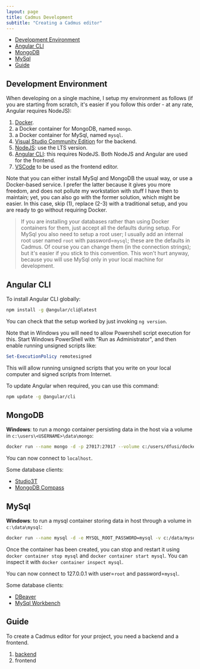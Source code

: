 ```yaml
---
layout: page
title: Cadmus Development
subtitle: "Creating a Cadmus editor"
---
```


- [Development Environment](#development-environment)
- [Angular CLI](#angular-cli)
- [MongoDB](#mongodb)
- [MySql](#mysql)
- [Guide](#guide)

## Development Environment

When developing on a single machine, I setup my environment as follows (if you are starting from scratch, it's easier if you follow this order - at any rate, Angular requires NodeJS):

1. [Docker](../docker-setup.md).
2. a Docker container for MongoDB, named `mongo`.
3. a Docker container for MySql, named `mysql`.
4. [Visual Studio Community Edition](https://visualstudio.microsoft.com/vs/community/) for the backend.
5. [NodeJS](https://nodejs.org/en/download/): use the LTS version.
6. [Angular CLI](https://angular.io/cli): this requires NodeJS. Both NodeJS and Angular are used for the frontend.
7. [VSCode](https://code.visualstudio.com/download) to be used as the frontend editor.

Note that you can either install MySql and MongoDB the usual way, or use a Docker-based service. I prefer the latter because it gives you more freedom, and does not pollute my workstation with stuff I have then to maintain; yet, you can also go with the former solution, which might be easier. In this case, skip (1), replace (2-3) with a traditional setup, and you are ready to go without requiring Docker.

>If you are installing your databases rather than using Docker containers for them, just accept all the defaults during setup. For MySql you also need to setup a root user; I usually add an internal root user named `root` with password=`mysql`; these are the defaults in Cadmus. Of course you can change them (in the connection strings); but it's easier if you stick to this convention. This won't hurt anyway, because you will use MySql only in your local machine for development.

## Angular CLI

To install Angular CLI globally:

```bash
npm install -g @angular/cli@latest
```

You can check that the setup worked by just invoking `ng version`.

Note that in Windows you will need to allow Powershell script execution for this. Start Windows PowerShell with "Run as Administrator", and then enable running unsigned scripts like:

```ps1
Set-ExecutionPolicy remotesigned
```

This will allow running unsigned scripts that you write on your local computer and signed scripts from Internet.

To update Angular when required, you can use this command:

```bash
npm update -g @angular/cli
```

## MongoDB

**Windows**: to run a mongo container persisting data in the host via a volume in `c:\users\<USERNAME>\data\mongo`:

```bash
docker run --name mongo -d -p 27017:27017 --volume c:/users/dfusi/dockerVolMongo/db:/data/db mongo --noauth
```

You can now connect to `localhost`.

Some database clients:

- [Studio3T](https://studio3t.com/)
- [MongoDB Compass](https://www.mongodb.com/products/compass)

## MySql

**Windows**: to run a mysql container storing data in host through a volume in `c:\data\mysql`:

```bash
docker run --name mysql -d -e MYSQL_ROOT_PASSWORD=mysql -v c:/data/mysql:/var/lib/mysql -p 3306:3306 mysql --default-authentication-plugin=mysql_native_password
```

Once the container has been created, you can stop and restart it using `docker container stop mysql` and `docker container start mysql`. You can inspect it with `docker container inspect mysql`.

You can now connect to 127.0.0.1 with user=`root` and password=`mysql`.

Some database clients:

- [DBeaver](https://dbeaver.io/download/)
- [MySql Workbench](https://dev.mysql.com/downloads/workbench/)

## Guide

To create a Cadmus editor for your project, you need a backend and a frontend.

1. [backend](backend.md)
2. frontend
